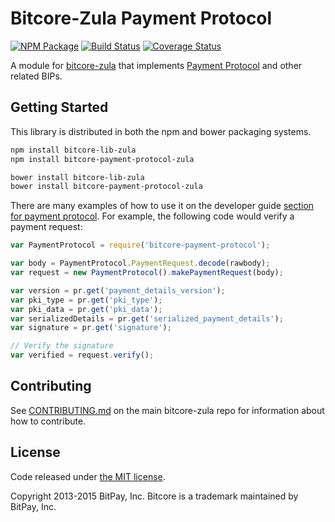 Bitcore-Zula Payment Protocol
=======

[![NPM Package](https://img.shields.io/npm/v/bitcore-payment-protocol-zula.svg?style=flat-square)](https://www.npmjs.org/package/bitcore-payment-protocol-zula)
[![Build Status](https://img.shields.io/travis/zuladev/bitcore-payment-protocol-zula.svg?branch=master&style=flat-square)](https://travis-ci.org/zuladev/bitcore-payment-protocol-zula)
[![Coverage Status](https://img.shields.io/coveralls/zuladev/bitcore-payment-protocol-zula.svg?style=flat-square)](https://coveralls.io/r/zuladev/bitcore-payment-protocol-zula)

A module for [bitcore-zula](https://github.com/zuladev/bitcore-zula) that implements [Payment Protocol](https://github.com/bitcoin/bips/blob/master/bip-0070.mediawiki) and other related BIPs.

## Getting Started

This library is distributed in both the npm and bower packaging systems.

```sh
npm install bitcore-lib-zula
npm install bitcore-payment-protocol-zula
```

```sh
bower install bitcore-lib-zula
bower install bitcore-payment-protocol-zula
```

There are many examples of how to use it on the developer guide [section for payment protocol](https://bitcore.io/api/paypro). For example, the following code would verify a payment request:

```javascript
var PaymentProtocol = require('bitcore-payment-protocol');

var body = PaymentProtocol.PaymentRequest.decode(rawbody);
var request = new PaymentProtocol().makePaymentRequest(body);

var version = pr.get('payment_details_version');
var pki_type = pr.get('pki_type');
var pki_data = pr.get('pki_data');
var serializedDetails = pr.get('serialized_payment_details');
var signature = pr.get('signature');

// Verify the signature
var verified = request.verify();
```

## Contributing

See [CONTRIBUTING.md](https://github.com/dsahpay/bitcore-zula/blob/master/CONTRIBUTING.md) on the main bitcore-zula repo for information about how to contribute.

## License

Code released under [the MIT license](https://github.com/bitpay/bitcore/blob/master/LICENSE).

Copyright 2013-2015 BitPay, Inc. Bitcore is a trademark maintained by BitPay, Inc.
